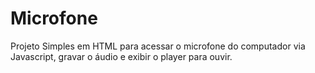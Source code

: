 # Microfone

Projeto Simples em HTML para acessar o microfone do computador via Javascript, gravar o áudio e exibir o player para ouvir.
